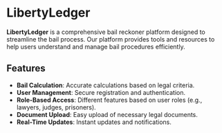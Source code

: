 # LibertyLedger

**LibertyLedger** is a comprehensive bail reckoner platform designed to streamline the bail process. Our platform provides tools and resources to help users understand and manage bail procedures efficiently.

## Features

- **Bail Calculation**: Accurate calculations based on legal criteria.
- **User Management**: Secure registration and authentication.
- **Role-Based Access**: Different features based on user roles (e.g., lawyers, judges, prisoners).
- **Document Upload**: Easy upload of necessary legal documents.
- **Real-Time Updates**: Instant updates and notifications.
